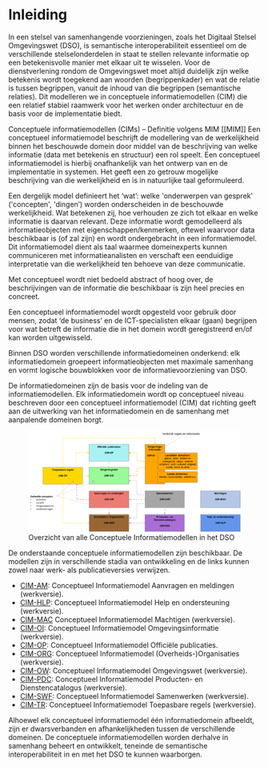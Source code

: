 # Inleiding

In een stelsel van samenhangende voorzieningen, zoals het Digitaal Stelsel
Omgevingswet (DSO), is semantische interoperabiliteit essentieel om de
verschillende stelselonderdelen in staat te stellen relevante informatie op een
betekenisvolle manier met elkaar uit te wisselen. Voor de dienstverlening
rondom de Omgevingswet moet altijd duidelijk zijn welke betekenis wordt
toegekend aan woorden (begrippenkader) en wat de relatie is tussen begrippen,
vanuit de inhoud van die begrippen (semantische relaties).  Dit modelleren we
in conceptuele informatiemodellen (CIM) die een relatief stabiel raamwerk voor
het werken onder architectuur en de basis voor de implementatie biedt.

<aside class="note">
Conceptuele informatiemodellen (CIMs) – Definitie volgens MIM [[MIM]]
Een conceptueel informatiemodel beschrijft de modellering van de werkelijkheid
binnen het beschouwde domein door middel van de beschrijving van welke
informatie (data met betekenis en structuur) een rol speelt. Een conceptueel
informatiemodel is hierbij onafhankelijk van het ontwerp van en de
implementatie in systemen. Het geeft een zo getrouw mogelijke beschrijving van
die werkelijkheid en is in natuurlijke taal geformuleerd.

Een dergelijk model definieert het ‘wat’: welke 'onderwerpen van gesprek'
('concepten', 'dingen’) worden onderscheiden in de beschouwde werkelijkheid.
Wat betekenen zij, hoe verhouden ze zich tot elkaar en welke informatie is
daarvan relevant. Deze informatie wordt gemodelleerd als informatieobjecten
met eigenschappen/kenmerken, oftewel waarvoor data beschikbaar is (of zal
zijn) en wordt ondergebracht in een informatiemodel. Dit informatiemodel
dient als taal waarmee domeinexperts kunnen communiceren met
informatieanalisten en verschaft een eenduidige interpretatie van die
werkelijkheid ten behoeve van deze communicatie.

Met conceptueel wordt niet bedoeld abstract of hoog over, de beschrijvingen
van de informatie die beschikbaar is zijn heel precies en concreet.

Een conceptueel informatiemodel wordt opgesteld voor gebruik door mensen,
zodat ‘de business’ en de ICT-specialisten elkaar (gaan) begrijpen voor wat
betreft de informatie die in het domein wordt geregistreerd en/of kan worden
uitgewisseld.
</aside>

Binnen DSO worden verschillende informatiedomeinen onderkend: elk
informatiedomein groepeert informatieobjecten met maximale samenhang en vormt
logische bouwblokken voor de informatievoorziening van DSO.  

De informatiedomeinen zijn de basis voor de indeling van de informatiemodellen.
Elk informatiedomein wordt op conceptueel niveau beschreven door een
conceptueel informatiemodel (CIM) dat richting geeft aan de uitwerking van het
informatiedomein en de samenhang met aanpalende domeinen borgt.

<figure id="Figure-CIM-Overzicht">
<img src="media/CIM-Overzicht.png" alt="">
<figcaption>Overzicht van alle Conceptuele Informatiemodellen in het DSO</figcaption>
</figure>

De onderstaande conceptuele informatiemodellen zijn beschikbaar. De modellen
zijn in verschillende stadia van ontwikkeling en de links kunnen zowel naar
werk- als publicatieversies verwijzen.

 - [CIM-AM](https://geonovum.github.io/dso-cim-am/): Conceptueel Informatiemodel Aanvragen en  meldingen (werkversie).
 - [CIM-HLP](https://geonovum.github.io/dso-cim-hlp/): Conceptueel Informatiemodel Help en ondersteuning (werkversie).
 - [CIM-MAC](https://geonovum.github.io/dso-cim-mac/) Conceptueel Informatiemodel Machtigen (werkversie).
 - [CIM-OI](https://geonovum.github.io/dso-cim-oi/): Conceptueel Informatiemodel Omgevingsinformatie (werkversie).
 - [CIM-OP](https://docs.geostandaarden.nl/dso/dso-cim-op/): Conceptueel Informatiemodel Officiële publicaties.
 - [CIM-ORG](https://geonovum.github.io/dso-cim-org/): Conceptueel Informatiemodel (Overheids-)Organisaties (werkversie).
 - [CIM-OW](https://geonovum.github.io/dso-cim-ow/): Conceptueel Informatiemodel Omgevingswet (werkversie).
 - [CIM-PDC](https://geonovum.github.io/dso-cim-pdc/): Conceptueel Informatiemodel Producten- en Dienstencatalogus (werkversie).
 - [CIM-SWF](https://geonovum.github.io/dso-cim-swf/): Conceptueel Informatiemodel Samenwerken (werkversie).
 - [CIM-TR](https://geonovum.github.io/dso-cim-tr/): Conceptueel Informatiemodel Toepasbare regels (werkversie).

Alhoewel elk conceptueel informatiemodel één informatiedomein afbeeldt, zijn er
dwarsverbanden en afhankelijkheden tussen de verschillende domeinen. De
conceptuele informatiemodellen worden derhalve in samenhang beheert en
ontwikkelt, teneinde de semantische interoperabiliteit in en met het DSO te
kunnen waarborgen.
